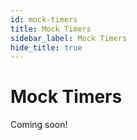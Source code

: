 ```yaml
---
id: mock-timers
title: Mock Timers
sidebar_label: Mock Timers
hide_title: true
---
```


# Mock Timers

Coming soon!
